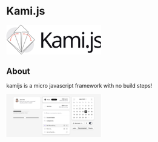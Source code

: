# Kami.js

<img src="https://github.com/ignitedcms/kamijs/blob/main/artwork/kami.svg" width="250">

## About
kamijs is a micro javascript framework with no  build steps!

<img src="https://github.com/ignitedcms/kamijs/blob/main/artwork/kit.jpg" width="250">

